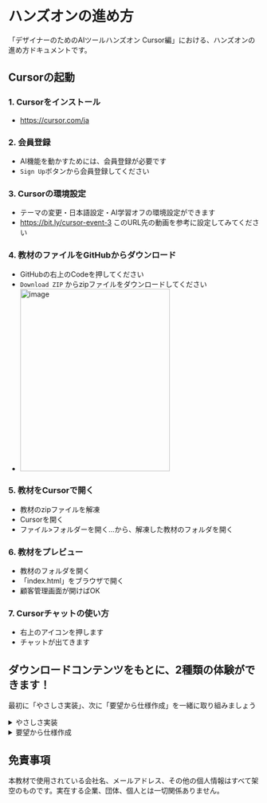 # ハンズオンの進め方
「デザイナーのためのAIツールハンズオン Cursor編」における、ハンズオンの進め方ドキュメントです。

## Cursorの起動

### 1. Cursorをインストール

- https://cursor.com/ja

### 2. 会員登録

- AI機能を動かすためには、会員登録が必要です
- ``Sign Up``ボタンから会員登録してください

### 3. Cursorの環境設定

- テーマの変更・日本語設定・AI学習オフの環境設定ができます
- https://bit.ly/cursor-event-3 このURL先の動画を参考に設定してみてください

### 4. 教材のファイルをGitHubからダウンロード

- GitHubの右上のCodeを押してください
- ``Download ZIP`` からzipファイルをダウンロードしてください
- <img width="300" height="366" alt="image" src="https://github.com/user-attachments/assets/73b8ce64-4716-468d-bd43-4cc98564bdc1" />


### 5. 教材をCursorで開く

- 教材のzipファイルを解凍
- Cursorを開く
- ファイル>フォルダーを開く…から、解凍した教材のフォルダを開く

### 6. 教材をプレビュー

- 教材のフォルダを開く
- 「index.html」をブラウザで開く
- 顧客管理画面が開けばOK

### 7. Cursorチャットの使い方

- 右上のアイコンを押します
- チャットが出てきます

## ダウンロードコンテンツをもとに、2種類の体験ができます！

最初に「やさしさ実装」、次に「要望から仕様作成」を一緒に取り組みましょう

<details>

<summary> やさしさ実装 </summary>

## やさしさ実装
「顧客管理一覧」「顧客詳細」を以下の内容で改善してください。

### 実装方法：課題を元に、Cursorのチャット欄に「〜したい」と自然言語で書くだけ！
- もしうまくいかなければ、周りのサポートの方に聞いてみましょう！

### 課題をやってみよう！
- 答えはあくまで実装結果の参考なので、同じ結果にならなくてOKです！修正箇所の参考にしてください。

### Tips：動かない場合のポイント
-  ``@ファイル名``でファイルを指定する
-  コードの場所がわかる場合は、コードをドラッグして指定``(Add to chat)`` する
-  正確な単語、機能名を記載する
-  複雑な実装の場合は「実装前に仕様を説明」してもらった後に、具体的な指示をする
-  「~ができていません」「その箇所ではないです」と対話と修正を試みる

### **Level1：スタイル調整**
- ステータスの「active」と「enterprise」の色が近すぎるので違う色にしてください
    - <details>
        <summary>答え</summary><img width="266" height="171" alt="image" src="https://github.com/user-attachments/assets/74be8e44-92ff-4d85-aefc-c18ce8ea7b12" /></details>
- フォームのタイトルとフォームが近すぎるので、もう少し余白を広げてください
    - <details>
        <summary>答え</summary><img width="600" height="228" alt="image" src="https://github.com/user-attachments/assets/7420327b-7d21-4ac1-ab89-9e9c7e3cedd9" /></details>

### **Level2：動きを含む調整**
- 新規顧客追加をするときに空欄で保存できないようにしてください
    - <details>
        <summary>答え</summary><img width="700" height="506" alt="image" src="https://github.com/user-attachments/assets/eccde3fd-7ada-489d-bbaa-64e09459c987" /></details>
    
### **Level3：色々な変更をお試し**
- 色々な変更を試してみましょう！
- 例：
    - メールアドレスをリストからコピーできるようにしてください
    - メールアドレスをコピーした後にToastが出るようにする
    - 新規顧客追加をするときのバリデーションやToastをいい感じにする
    - メモ欄に現在の文字数と文字数制限を表示する
 
### 実は、こんな機能も…Cursorに画面の説明をしてもらおう！
- ``このページの仕様を説明して！``と聞いてみましょう。
- 実際のプロダクトでは、表面上のUIからは読み取れない複雑な仕様があるので、コードから正確な仕様を把握するのに役立ちます。
</details>

<details>
<summary> 要望から仕様作成 </summary>

## 要望から仕様作成

### Step1.rulesの説明
#### Cursor ruleを適用してみよう
- Cursorのruleは適用タイミングをユーザーが指定できます。
    - いつも参照したいルール``Always``
    - 必要な時に指定して使うルール``Manual``
- 現状だとglobal.mdcのみAlways Apply の設定になっています。 
- このまま``Cursorルールってなんですか``と聞いてみましょう。
- ``kansai-ben.mdc``というルールを、 Always Applyの設定に変えてみましょう。 
- ``kansai-ben``のruleをAlwaysに適用した状態で``Cursor rulesってなんですか``と聞いてみましょう

### Step2.ルールの作成
#### 要望データをユースケース別に分類
- 以下のファイルは架空の顧客要望のデータです。
    - ``docs/要望理解・仕様検討/requests.md ``
- ``@request``でファイルを参照し``ユースケースに分類して``と指示をしてみましょう。

#### 要望データをユースケース別に分類し、 ルール化
- わかりづらいので、``どの担当者の、どのような業種でのユースケースで分類して。表形式でまとめて。``という指示をしてみましょう
- 期待するアウトプットになったら、``同じディレクトリにmdファイルで出力して。ここまでの一連の流れをCursor ruleにして``と指示しましょう
- 期待するアウトプットになったら、``同じディレクトリにmdファイルで出力して。ここまでの一連の流れをCursor ruleにして``と指示しましょう 
- rulesにルールが追加されたことを確認します

### Step3.ルールの適用、改善
#### Cursor ruleを適用してみよう
- 要望、分類したユースケースから仕様を作成してみましょう。
- すでにこちらで準備したspec.mdcというcursorルールを利用し、以下を指示します。
    - ``@spec.mdc`` ``@requests.md`` ``@{みなさんがstep2で作成したユースケース分類ファイル}``
#### Cursor ruleをアップデートしよう
- 作成された仕様案を確認し、``案のメリットデメリットを表形式で比較して``など、改善を指示しましょう。 
- 結果が作成されたら``一連の流れをルールに反映して``と指示しましょう。
    - ``.cursor/rulesのspec.mdc``が更新されることを確認しましょう！
</details>

## 免責事項

本教材で使用されている会社名、メールアドレス、その他の個人情報はすべて架空のものです。実在する企業、団体、個人とは一切関係ありません。
